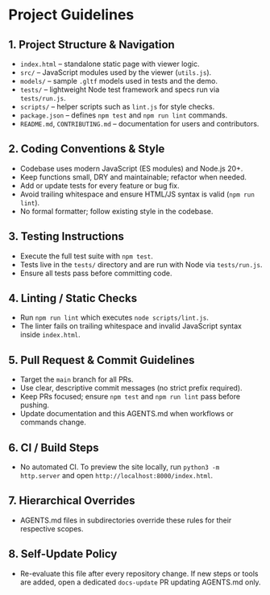 # Project Guidelines

## 1. Project Structure & Navigation
- `index.html` – standalone static page with viewer logic.
- `src/` – JavaScript modules used by the viewer (`utils.js`).
- `models/` – sample `.gltf` models used in tests and the demo.
- `tests/` – lightweight Node test framework and specs run via `tests/run.js`.
- `scripts/` – helper scripts such as `lint.js` for style checks.
- `package.json` – defines `npm test` and `npm run lint` commands.
- `README.md`, `CONTRIBUTING.md` – documentation for users and contributors.

## 2. Coding Conventions & Style
- Codebase uses modern JavaScript (ES modules) and Node.js 20+.
- Keep functions small, DRY and maintainable; refactor when needed.
- Add or update tests for every feature or bug fix.
- Avoid trailing whitespace and ensure HTML/JS syntax is valid (`npm run lint`).
- No formal formatter; follow existing style in the codebase.

## 3. Testing Instructions
- Execute the full test suite with `npm test`.
- Tests live in the `tests/` directory and are run with Node via `tests/run.js`.
- Ensure all tests pass before committing code.

## 4. Linting / Static Checks
- Run `npm run lint` which executes `node scripts/lint.js`.
- The linter fails on trailing whitespace and invalid JavaScript syntax inside `index.html`.

## 5. Pull Request & Commit Guidelines
- Target the `main` branch for all PRs.
- Use clear, descriptive commit messages (no strict prefix required).
- Keep PRs focused; ensure `npm test` and `npm run lint` pass before pushing.
- Update documentation and this AGENTS.md when workflows or commands change.

## 6. CI / Build Steps
- No automated CI. To preview the site locally, run `python3 -m http.server` and open `http://localhost:8000/index.html`.

## 7. Hierarchical Overrides
- AGENTS.md files in subdirectories override these rules for their respective scopes.

## 8. Self-Update Policy
- Re-evaluate this file after every repository change. If new steps or tools are added, open a dedicated `docs-update` PR updating AGENTS.md only.
